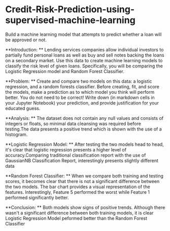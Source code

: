 # Credit-Risk-Prediction-using-supervised-machine-learning
Build a machine learning model that attempts to predict whether a loan will be approved or not.

**Introduction: **
Lending services companies allow individual investors to partially fund personal loans as well as buy and sell notes backing the loans on a secondary market.
Use this data to create machine learning models to classify the risk level of given loans. Specifically, you will be comparing the Logistic Regression model and Random Forest Classifier.

**Problem: **
Create and compare two models on this data: a logistic regression, and a random forests classifier. Before creating, fit, and score the models, make a prediction as to which model you think will perform better. You do not need to be correct! Write down (in markdown cells in your Jupyter Notebook) your prediction, and provide justification for your educated guess.

**Analysis: **
The dataset does not contain any null values and consists of integers or floats, so minimal data cleansing was required before testing.The data presents a positive trend which is shown with the use of a histogram.

**Logistic Regression Model: **
After testing the two models head to head, it's clear that logistic regression presents a higher level of accuracy.Comparing traditional classification report with the use of GaussianNB Classification Report, interestingly presents slightly different data

**Random Forest Classifier: **
When we compare both training and testing scores, it becomes clear that there is not a significant difference between the two models.
The bar chart provides a visual representation of the features. Interestingly, Feature 5 performed the worst while Feature 1 performed significantly better.

**Conclusion: **
Both models show signs of positive trends. Although there wasn't a significant difference between both training models, it is clear Logistic Regression Model peformed better than the Random Forest Classifier

